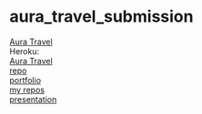# aura_travel_submission
 <p><a href="">Aura Travel</a>
    <br>Heroku:<br><a href="https://aura-travel.herokuapp.com/">Aura Travel</a>  
     <br><a href="https://github.com/davidherring1998/aura-travel">repo</a>    
     <br><a href="https://shelbybridwell.github.io/Professional_Portforlio/">portfolio</a>
     <br><a href="https://github.com/shelbybridwell?tab=repositories">my repos</a>
    <br><a href="https://docs.google.com/presentation/d/19TiO-KrFLwY5E-CFrioYITCl1pWJCMQU-YHRcYm9Low/edit#slide=id.g1fdb7ad12ec_0_61">presentation</a>
